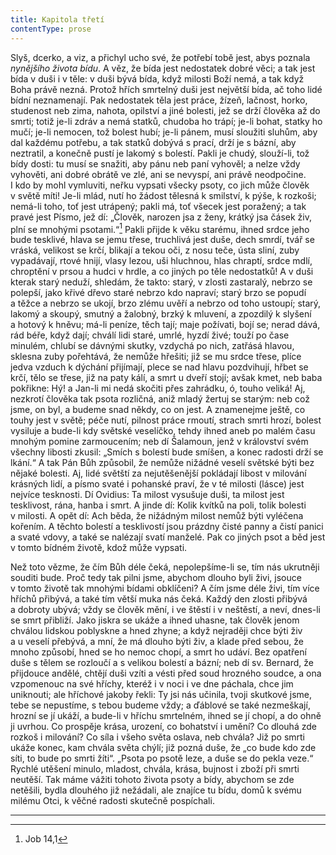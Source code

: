 ```yaml
---
title: Kapitola třetí
contentType: prose
---
```


<section>

Slyš, dcerko, a viz, a přichyl ucho své, že potřebí tobě jest, abys poznala _nynějšího života bídu_. A věz, že bída jest nedostatek dobré věci; a tak jest bída v duši i v těle: v duši bývá bída, když milosti Boží nemá, a tak když Boha právě nezná. Protož hřích smrtelný duši jest největší bída, ač toho lidé bídní neznamenají. Pak nedostatek těla jest práce, žízeň, lačnost, horko, studenost neb zima, nahota, opilství a jiné bolesti, jež se drží člověka až do smrti; totiž je-li zdráv a nemá statků, chudoba ho trápí; je-li bohat, statky ho mučí; je-li nemocen, tož bolest hubí; je-li pánem, musí sloužiti sluhům, aby dal každému potřebu, a tak statků dobývá s prací, drží je s bázní, aby neztratil, a konečně pustí je lakomý s bolestí. Pakli je chudý, slouží-li, tož bídy dosti: tu musí se snažiti, aby pánu neb paní vyhověl; a nelze vždy vyhověti, ani dobré obrátě ve zlé, ani se nevyspí, ani právě neodpočine. I kdo by mohl vymluviti, neřku vypsati všecky psoty, co jich může člověk v světě míti! Je-li mlád, nutí ho žádost tělesná k smilství, k pýše, k rozkoši; nemá-li toho, toť jest utrápený; pakli má, toť všecek jest poražený; a tak pravé jest Písmo, jež dí: „Člověk, narozen jsa z ženy, krátký jsa čásek živ, plní se mnohými psotami.“[^4] Pakli přijde k věku starému, ihned srdce jeho bude tesklivé, hlava se jemu třese, truchlivá jest duše, dech smrdí, tvář se vráská, velikost se krčí, blikají a tekou oči, z nosu teče, ústa sliní, zuby vypadávají, rtové hnijí, vlasy lezou, uši hluchnou, hlas chraptí, srdce mdlí, chroptění v prsou a hudci v hrdle, a co jiných po těle nedostatků! A v duši kterak starý neduží, shledám, že takto: starý, v zlosti zastaralý, nebrzo se polepší, jako křivé dřevo staré nebrzo kdo napraví; starý brzo se popudí a těžce a nebrzo se ukojí, brzo zlému uvěří a nebrzo od toho ustoupí; starý, lakomý a skoupý, smutný a žalobný, brzký k mluvení, a zpozdilý k slyšení a hotový k hněvu; má-li peníze, těch tají; maje požívati, bojí se; nerad dává, rád béře, když dají; chválí lidi staré, umrlé, hyzdí živé; touží po čase minulém, chlubí se dávnými skutky, vzdychá po nich, zatřásá hlavou, sklesna zuby pořehtává, že nemůže hřešiti; již se mu srdce třese, plíce jedva vzduch k dýchání přijímají, plece se nad hlavu pozdvihují, hřbet se krčí, tělo se třese, již na paty kálí, a smrt u dveří stojí; avšak kmet, neb baba pokřikne: Hý! a Jan-li mi nedá skočiti přes zahrádku, ó, touho veliká! Aj, nezkrotí člověka tak psota rozličná, aniž mladý žertuj se starým: neb což jsme, on byl, a budeme snad někdy, co on jest. A znamenejme ještě, co touhy jest v světě; péče nutí, pilnost práce rmoutí, strach smrti hrozí, bolest vysiluje a bude-li kdy světské veselíčko, tehdy ihned aneb po malém času mnohým pomine zarmoucením; neb dí Šalamoun, jenž v království svém všechny libosti zkusil: „Smích s bolestí bude smíšen, a konec radosti drží se lkání.“ A tak Pán Bůh způsobil, že nemůže nižádné veselí světské býti bez nějaké bolesti. Aj, lidé světští za nejutěšenější pokládají libost v milování krásných lidí, a písmo svaté i pohanské praví, že v té milosti (lásce) jest nejvíce tesknosti. Dí Ovidius: Ta milost vysušuje duši, ta milost jest tesklivost, rána, hanba i smrt. A jinde dí: Kolik kvítků na poli, tolik bolesti v milosti. A opět dí: Ach běda, že nižádným milost nemůž býti vyléčena kořením. A těchto bolestí a tesklivostí jsou prázdny čisté panny a čistí panici a svaté vdovy, a také se nalézají svatí manželé. Pak co jiných psot a běd jest v tomto bídném životě, kdož může vypsati.

Než toto vězme, že čím Bůh déle čeká, nepolepšíme-li se, tím nás ukrutněji souditi bude. Proč tedy tak pilni jsme, abychom dlouho byli živi, jsouce v tomto životě tak mnohými bídami obklíčeni? A čím jsme déle živi, tím více hříchů přibývá, a také tím větší muka nás čeká. Každý den zlosti přibývá a dobroty ubývá; vždy se člověk mění, i ve štěstí i v neštěstí, a neví, dnes-li se smrt přibliží. Jako jiskra se ukáže a ihned uhasne, tak člověk jenom chválou lidskou poblyskne a hned zhyne; a když nejraději chce býti živ a u veselí přebývá, a mní, že má dlouho býti živ, a klade před sebou, že mnoho způsobí, hned se ho nemoc chopí, a smrt ho udáví. Bez opatření duše s tělem se rozloučí a s velikou bolestí a bázní; neb dí sv. Bernard, že přijdouce andělé, chtějí duši vzíti a vésti před soud hrozného soudce, a ona vzpomenouc na své hříchy, kteréž i v noci i ve dne páchala, chce jim uniknouti; ale hříchové jakoby řekli: Ty jsi nás učinila, tvoji skutkové jsme, tebe se nepustíme, s tebou budeme vždy; a ďáblové se také nezmeškají, hrozní se jí ukáží, a bude-li v hříchu smrtelném, ihned se jí chopí, a do ohně ji uvrhou. Co prospěje krása, urození, co bohatství i umění? Co dlouhá zde rozkoš i milování? Co síla i všeho světa oslava, neb chvála? Již po smrti ukáže konec, kam chvála světa chýlí; již pozná duše, že „co bude kdo zde síti, to bude po smrti žíti“. „Psota po psotě leze, a duše se do pekla veze.“ Rychlé utěšení minulo, mladost, chvála, krása, bujnost i zboží při smrti neutěší. Tak máme vážiti tohoto života psoty a bídy, abychom se zde netěšili, bydla dlouhého již nežádali, ale znajíce tu bídu, domů k svému milému Otci, k věčné radosti skutečně pospíchali.

* * *

[^4]: Job 14,1

</section>

